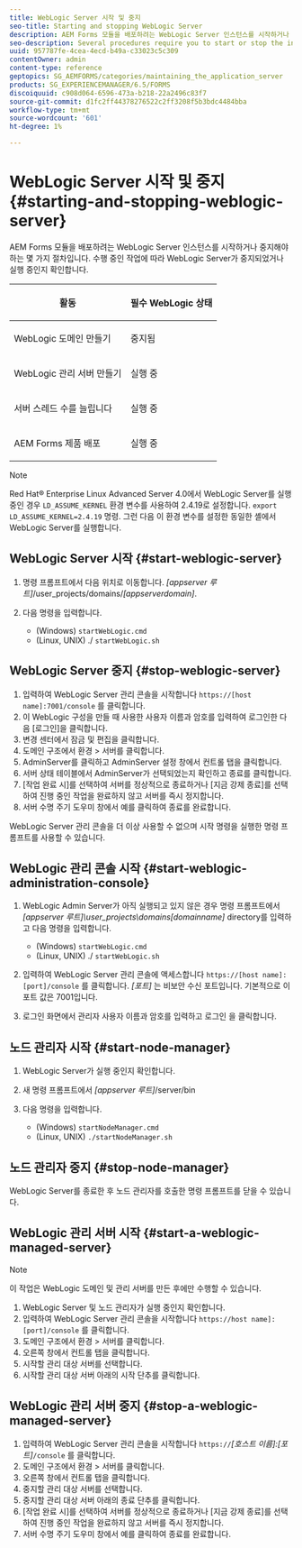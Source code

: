 ```yaml
---
title: WebLogic Server 시작 및 중지
seo-title: Starting and stopping WebLogic Server
description: AEM Forms 모듈을 배포하려는 WebLogic Server 인스턴스를 시작하거나 중지해야 하는 몇 가지 절차입니다. 이 문서에서는 WebLogic Server를 시작하고 중지하는 방법에 대해 설명합니다.
seo-description: Several procedures require you to start or stop the instance of WebLogic Server where you want to deploy AEM forms modules. This document describes how to start and stop the WebLogic Server.
uuid: 957787fe-4cea-4ecd-b49a-c33023c5c309
contentOwner: admin
content-type: reference
geptopics: SG_AEMFORMS/categories/maintaining_the_application_server
products: SG_EXPERIENCEMANAGER/6.5/FORMS
discoiquuid: c908d064-6596-473a-b218-22a2496c83f7
source-git-commit: d1fc2ff44378276522c2ff3208f5b3bdc4484bba
workflow-type: tm+mt
source-wordcount: '601'
ht-degree: 1%

---
```



# WebLogic Server 시작 및 중지 {#starting-and-stopping-weblogic-server}

AEM Forms 모듈을 배포하려는 WebLogic Server 인스턴스를 시작하거나 중지해야 하는 몇 가지 절차입니다. 수행 중인 작업에 따라 WebLogic Server가 중지되었거나 실행 중인지 확인합니다.

<table>
 <thead>
  <tr>
   <th><p>활동</p></th>
   <th><p>필수 WebLogic 상태</p></th>
  </tr>
 </thead>
 <tbody>
  <tr>
   <td><p>WebLogic 도메인 만들기</p></td>
   <td><p>중지됨</p></td>
  </tr>
  <tr>
   <td><p>WebLogic 관리 서버 만들기</p></td>
   <td><p>실행 중</p></td>
  </tr>
  <tr>
   <td><p>서버 스레드 수를 늘립니다</p></td>
   <td><p>실행 중</p></td>
  </tr>
  <tr>
   <td><p>AEM Forms 제품 배포</p></td>
   <td><p>실행 중</p></td>
  </tr>
 </tbody>
</table>

>[!NOTE]
>
>Red Hat® Enterprise Linux Advanced Server 4.0에서 WebLogic Server를 실행 중인 경우 `LD_ASSUME_KERNEL` 환경 변수를 사용하여 2.4.19로 설정합니다. `export LD_ASSUME_KERNEL=2.4.19` 명령. 그런 다음 이 환경 변수를 설정한 동일한 셸에서 WebLogic Server를 실행합니다.

## WebLogic Server 시작 {#start-weblogic-server}

1. 명령 프롬프트에서 다음 위치로 이동합니다. *[appserver 루트]*/user_projects/domains/*[appserverdomain]*.
1. 다음 명령을 입력합니다.

   * (Windows) `startWebLogic.cmd`
   * (Linux, UNIX) ./ `startWebLogic.sh`

## WebLogic Server 중지 {#stop-weblogic-server}

1. 입력하여 WebLogic Server 관리 콘솔을 시작합니다 `https://[host name]:7001/console` 를 클릭합니다.
1. 이 WebLogic 구성을 만들 때 사용한 사용자 이름과 암호를 입력하여 로그인한 다음 [로그인]을 클릭합니다.
1. 변경 센터에서 잠금 및 편집을 클릭합니다.
1. 도메인 구조에서 환경 > 서버를 클릭합니다.
1. AdminServer를 클릭하고 AdminServer 설정 창에서 컨트롤 탭을 클릭합니다.
1. 서버 상태 테이블에서 AdminServer가 선택되었는지 확인하고 종료를 클릭합니다.
1. [작업 완료 시]를 선택하여 서버를 정상적으로 종료하거나 [지금 강제 종료]를 선택하여 진행 중인 작업을 완료하지 않고 서버를 즉시 정지합니다.
1. 서버 수명 주기 도우미 창에서 예를 클릭하여 종료를 완료합니다.

WebLogic Server 관리 콘솔을 더 이상 사용할 수 없으며 시작 명령을 실행한 명령 프롬프트를 사용할 수 있습니다.

## WebLogic 관리 콘솔 시작 {#start-weblogic-administration-console}

1. WebLogic Admin Server가 아직 실행되고 있지 않은 경우 명령 프롬프트에서 *[appserver 루트]\user_projects\domains\[domainname]* directory를 입력하고 다음 명령을 입력합니다.

   * (Windows) `startWebLogic.cmd`
   * (Linux, UNIX) ./ `startWebLogic.sh`

1. 입력하여 WebLogic Server 관리 콘솔에 액세스합니다 `https://[host name]:[port]/console` 를 클릭합니다. *[포트]* 는 비보안 수신 포트입니다. 기본적으로 이 포트 값은 7001입니다.
1. 로그인 화면에서 관리자 사용자 이름과 암호를 입력하고 로그인 을 클릭합니다.

## 노드 관리자 시작 {#start-node-manager}

1. WebLogic Server가 실행 중인지 확인합니다.
1. 새 명령 프롬프트에서 *[appserver 루트]*/server/bin
1. 다음 명령을 입력합니다.

   * (Windows) `startNodeManager.cmd`
   * (Linux, UNIX) `./startNodeManager.sh`

## 노드 관리자 중지 {#stop-node-manager}

WebLogic Server를 종료한 후 노드 관리자를 호출한 명령 프롬프트를 닫을 수 있습니다.

## WebLogic 관리 서버 시작 {#start-a-weblogic-managed-server}

>[!NOTE]
>
>이 작업은 WebLogic 도메인 및 관리 서버를 만든 후에만 수행할 수 있습니다.

1. WebLogic Server 및 노드 관리자가 실행 중인지 확인합니다.
1. 입력하여 WebLogic Server 관리 콘솔을 시작합니다 `https://host name]:[port]/console` 를 클릭합니다.
1. 도메인 구조에서 환경 > 서버를 클릭합니다.
1. 오른쪽 창에서 컨트롤 탭을 클릭합니다.
1. 시작할 관리 대상 서버를 선택합니다.
1. 시작할 관리 대상 서버 아래의 시작 단추를 클릭합니다.

## WebLogic 관리 서버 중지 {#stop-a-weblogic-managed-server}

1. 입력하여 WebLogic Server 관리 콘솔을 시작합니다 `https://`*[호스트 이름]:[포트&#x200B;]*`/console` 를 클릭합니다.
1. 도메인 구조에서 환경 > 서버를 클릭합니다.
1. 오른쪽 창에서 컨트롤 탭을 클릭합니다.
1. 중지할 관리 대상 서버를 선택합니다.
1. 중지할 관리 대상 서버 아래의 종료 단추를 클릭합니다.
1. [작업 완료 시]를 선택하여 서버를 정상적으로 종료하거나 [지금 강제 종료]를 선택하여 진행 중인 작업을 완료하지 않고 서버를 즉시 정지합니다.
1. 서버 수명 주기 도우미 창에서 예를 클릭하여 종료를 완료합니다.


